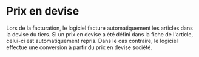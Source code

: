 # Prix en devise

Lors de la facturation, le logiciel facture automatiquement les articles dans la devise du tiers. Si un prix en devise a été défini dans la fiche de l'article, celui-ci est automatiquement repris. Dans le cas contraire, le logiciel effectue une conversion à partir du prix en devise société.



